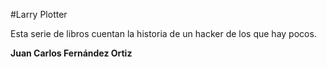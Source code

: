 ﻿#Larry Plotter

Esta serie de libros cuentan la historia de un hacker de los que hay pocos.

**Juan Carlos Fernández Ortiz**


